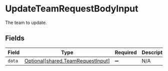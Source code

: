 # UpdateTeamRequestBodyInput

The team to update.


## Fields

| Field                                                                        | Type                                                                         | Required                                                                     | Description                                                                  |
| ---------------------------------------------------------------------------- | ---------------------------------------------------------------------------- | ---------------------------------------------------------------------------- | ---------------------------------------------------------------------------- |
| `data`                                                                       | [Optional[shared.TeamRequestInput]](../../models/shared/teamrequestinput.md) | :heavy_minus_sign:                                                           | N/A                                                                          |